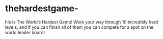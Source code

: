 thehardestgame-
===============

his is The World’s Hardest Game! Work your way through 10 incredibly hard levels, and if you can finish all of them you can compete for a spot on the world leader board! 
